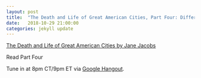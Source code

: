 ```yaml
---
layout: post
title:  "The Death and Life of Great American Cities, Part Four: Different Tactics"
date:   2018-10-29 21:00:00
categories: jekyll update
---
```


[The Death and Life of Great American Cities by Jane Jacobs](http://www.petkovstudio.com/bg/wp-content/uploads/2017/03/The-Death-and-Life-of-Great-American-Cities_Jane-Jacobs-Complete-book.pdf) 

Read Part Four

Tune in at 8pm CT/9pm ET via [Google Hangout](https://calendar.google.com/event?action=TEMPLATE&tmeid=NDRwc2E5Y2luZ2tpczI4cnQ1ZzlpdHIwOTggd2lsbGlhbXMucmViZWNjYUBt&tmsrc=williams.rebecca%40gmail.com).
